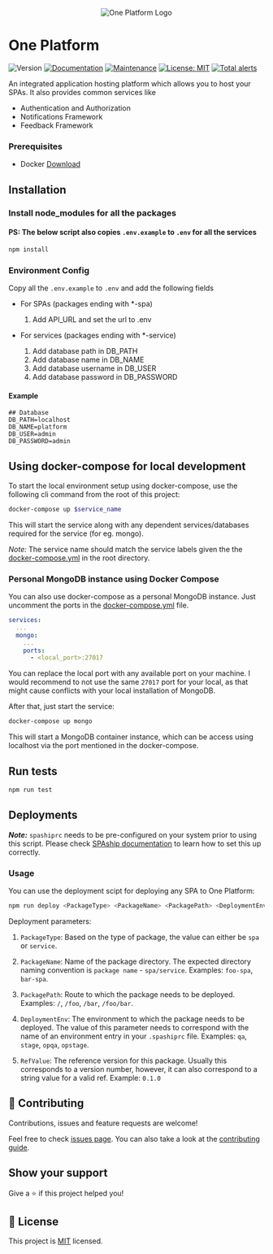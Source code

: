 <p align="center"><img src="https://avatars1.githubusercontent.com/u/58499608?s=100&v=4" alt="One Platform Logo"></p>

# One Platform

![Version](https://img.shields.io/badge/version-0.1.0-blue.svg?cacheSeconds=2592000)
[![Documentation](https://img.shields.io/badge/documentation-yes-brightgreen.svg)](https://github.com/1-Platform/one-platform#readme)
[![Maintenance](https://img.shields.io/badge/Maintained%3F-yes-green.svg)](https://github.com/1-Platform/one-platform/graphs/commit-activity)
[![License: MIT](https://img.shields.io/github/license/1-Platform/one-platform)](https://github.com/1-Platform/one-platform/blob/master/LICENSE)
[![Total alerts](https://img.shields.io/lgtm/alerts/g/1-Platform/one-platform.svg?logo=lgtm&logoWidth=18)](https://lgtm.com/projects/g/1-Platform/one-platform/alerts/)

An integrated application hosting platform which allows you to host your SPAs. It also provides common services like

- Authentication and Authorization
- Notifications Framework
- Feedback Framework

### Prerequisites

- Docker [Download](https://www.docker.com/get-started)

## Installation

### Install node_modules for all the packages
#### PS: The below script also copies `.env.example` to `.env` for all the services
```sh
npm install
```

### Environment Config

Copy all the `.env.example` to `.env` and add the following fields

- For SPAs (packages ending with *-spa)
    1. Add API_URL and set the url to .env

- For services (packages ending with *-service)
    1. Add database path in DB_PATH
    2. Add database name in DB_NAME
    3. Add database username in DB_USER
    4. Add database password in DB_PASSWORD

#### Example
```properties
## Database
DB_PATH=localhost
DB_NAME=platform
DB_USER=admin
DB_PASSWORD=admin
```

## Using docker-compose for local development

To start the local environment setup using docker-compose, use the following cli command from the root of this project:

```sh
docker-compose up $service_name
```

This will start the service along with any dependent services/databases required for the service (for eg. mongo).

_Note:_ The service name should match the service labels given the the [docker-compose.yml](./docker-compose.yml) in the root directory.

### Personal MongoDB instance using Docker Compose

You can also use docker-compose as a personal MongoDB instance. Just uncomment the ports in the [docker-compose.yml](./docker-compose.yml) file.

```yml
services:
  ...
  mongo:
    ...
    ports:
      - <local_port>:27017
```

You can replace the local port with any available port on your machine. I would recommend to not use the same `27017` port for your local, as that might cause conflicts with your local installation of MongoDB.

After that, just start the service:

```sh
docker-compose up mongo
```

This will start a MongoDB container instance, which can be access using localhost via the port mentioned in the docker-compose.

## Run tests

```sh
npm run test
```

## Deployments

***Note:*** `spashiprc` needs to be pre-configured on your system prior to using this script. Please check [SPAship documentation](https://spaship.io) to learn how to set this up correctly.

### Usage

You can use the deployment scipt for deploying any SPA to One Platform:

```sh
npm run deploy <PackageType> <PackageName> <PackagePath> <DeploymentEnv> <RefValue>
```

Deployment parameters:

1. `PackageType`: Based on the type of package, the value can either be `spa` or `service`.

2. `PackageName`: Name of the package directory. The expected directory naming convention is `package name` - `spa/service`. Examples: `foo-spa`, `bar-spa`.

3. `PackagePath`: Route to which the package needs to be deployed. Examples:  `/`, `/foo`, `/bar`, `/foo/bar`.

4. `DeploymentEnv`: The environment to which the package needs to be deployed. The value of this parameter needs to correspond with the name of an environment entry in your `.spashiprc` file. Examples: `qa`, `stage`, `opqa`, `opstage`.

5. `RefValue`: The reference version for this package. Usually this corresponds to a version number, however, it can also correspond to a string value for a valid ref. Example: `0.1.0`

## 🤝 Contributing

Contributions, issues and feature requests are welcome!

Feel free to check [issues page](https://github.com/1-Platform/one-platform/issues). You can also take a look at the [contributing guide](./CONTRIBUTING.md).

## Show your support

Give a ⭐️ if this project helped you!

## 📝 License

This project is [MIT](./LICENSE) licensed.

